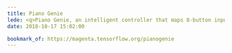 ```yaml
---
title: Piano Genie
lede: <q>Piano Genie, an intelligent controller that maps 8-button input to a full 88-key piano in real time, is in some ways reminiscent of video games such as Rock Band and Guitar Hero that are accessible to novice musicians, with the crucial difference that users can freely improvise on Piano Genie rather than re-enacting songs from a fixed repertoire.</q>
date: 2018-10-17 15:02:00

bookmark_of: https://magenta.tensorflow.org/pianogenie
---
```

